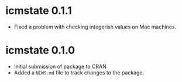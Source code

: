 # icmstate 0.1.1

* Fixed a problem with checking integerish values on Mac machines.


# icmstate 0.1.0

* Initial submission of package to CRAN
* Added a `NEWS.md` file to track changes to the package.
